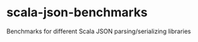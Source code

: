 scala-json-benchmarks
=====================

Benchmarks for different Scala JSON parsing/serializing libraries 
